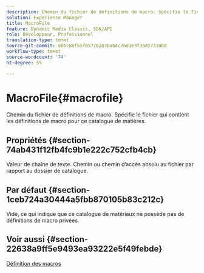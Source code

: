 ```yaml
---
description: Chemin du fichier de définitions de macro. Spécifie le fichier qui contient les définitions de macro pour ce catalogue de matières.
solution: Experience Manager
title: MacroFile
feature: Dynamic Media Classic, SDK/API
role: Développeur, Professionnel
translation-type: tm+mt
source-git-commit: d0bc88f55f857762b3bab4c76d1e3f3dd2733d60
workflow-type: tm+mt
source-wordcount: '74'
ht-degree: 5%

---
```



# MacroFile{#macrofile}

Chemin du fichier de définitions de macro. Spécifie le fichier qui contient les définitions de macro pour ce catalogue de matières.

## Propriétés {#section-74ab431f12fb4fc9b1e222c752cfb4cb}

Valeur de chaîne de texte. Chemin ou chemin d’accès absolu au fichier par rapport au dossier de catalogue.

## Par défaut {#section-1ceb724a30444a5fbb870105b83c212c}

Vide, ce qui indique que ce catalogue de matériaux ne possède pas de définitions de macro privées.

## Voir aussi {#section-22638a9ff5e9493ea93222e5f49febde}

[Définition des macros](../../../../../ir-api/material-cat/image-rendering-api-ref/c-ir-material-catalog/c-ir-macro-definition-reference/c-ir-macro-definition-reference.md#concept-477b77fa187147bfa55fa67134d4a453)
